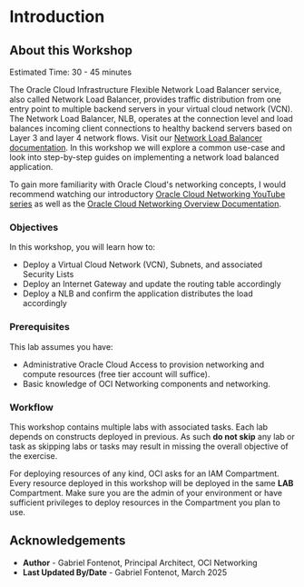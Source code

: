 # Introduction

## About this Workshop

Estimated Time: 30 - 45 minutes

The Oracle Cloud Infrastructure Flexible Network Load Balancer service, also called Network Load Balancer, provides traffic distribution from one entry point to multiple backend servers in your virtual cloud network (VCN). The Network Load Balancer, NLB, operates at the connection level and load balances incoming client connections to healthy backend servers based on Layer 3 and layer 4 network flows. Visit our [Network Load Balancer documentation](https://docs.oracle.com/en-us/iaas/Content/NetworkLoadBalancer/overview.htm). In this workshop we will explore a common use-case and look into step-by-step guides on implementing a network load balanced application.

To gain more familiarity with Oracle Cloud's networking concepts, I would recommend watching our introductory [Oracle Cloud Networking YouTube series](https://youtu.be/mIYSgeX5FkM) as well as the [Oracle Cloud Networking Overview Documentation](https://docs.cloud.oracle.com/iaas/Content/Network/Concepts/overview.htm).

### Objectives

In this workshop, you will learn how to:

* Deploy a Virtual Cloud Network (VCN), Subnets, and associated Security Lists
* Deploy an Internet Gateway and update the routing table accordingly
* Deploy a NLB and confirm the application distributes the load accordingly

### Prerequisites

This lab assumes you have:

* Administrative Oracle Cloud Access to provision networking and compute resources (free tier account will suffice).
* Basic knowledge of OCI Networking components and networking.

### Workflow

This workshop contains multiple labs with associated tasks. Each lab depends on constructs deployed in previous. As such **do not skip** any lab or task as skipping labs or tasks may result in missing the overall objective of the exercise.

For deploying resources of any kind, OCI asks for an IAM Compartment. Every resource deployed in this workshop will be deployed in the same **LAB** Compartment. Make sure you are the admin of your environment or have sufficient privileges to deploy resources in the Compartment you plan to use.

## Acknowledgements

* **Author** - Gabriel Fontenot, Principal Architect, OCI Networking
* **Last Updated By/Date** - Gabriel Fontenot, March 2025